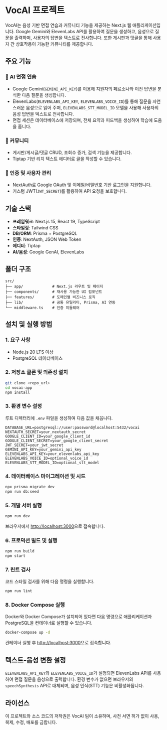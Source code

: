 # VocAI 프로젝트

VocAI는 음성 기반 면접 연습과 커뮤니티 기능을 제공하는 Next.js 웹 애플리케이션입니다. Google Gemini와 ElevenLabs API를 활용하여 질문을 생성하고, 음성으로 질문을 출력하며, 사용자의 답변을 텍스트로 전사합니다. 또한 게시판과 댓글을 통해 사용자 간 상호작용이 가능한 커뮤니티를 제공합니다.

## 주요 기능

### 🧠 AI 면접 연습
- Google Gemini(`GEMINI_API_KEY`)를 이용해 지원자의 페르소나와 이전 답변을 분석한 다음 질문을 생성합니다.
- ElevenLabs(`ELEVENLABS_API_KEY`, `ELEVENLABS_VOICE_ID`)를 통해 질문을 자연스러운 음성으로 읽어 주며,
  `ELEVENLABS_STT_MODEL_ID` 모델을 사용해 사용자의 음성 답변을 텍스트로 전사합니다.
- 면접 세션은 데이터베이스에 저장되며, 전체 요약과 피드백을 생성하여 학습에 도움을 줍니다.

### 📝 커뮤니티
- 게시판/게시글/댓글 CRUD, 조회수 증가, 검색 기능을 제공합니다.
- Tiptap 기반 리치 텍스트 에디터로 글을 작성할 수 있습니다.

### 🔐 인증 및 사용자 관리
- NextAuth로 Google OAuth 및 이메일/비밀번호 기반 로그인을 지원합니다.
- 커스텀 JWT(`JWT_SECRET`)를 활용하여 API 요청을 보호합니다.

## 기술 스택

- **프레임워크**: Next.js 15, React 19, TypeScript
- **스타일링**: Tailwind CSS
- **DB/ORM**: Prisma + PostgreSQL
- **인증**: NextAuth, JSON Web Token
- **에디터**: Tiptap
- **AI/음성**: Google GenAI, ElevenLabs

## 폴더 구조

```
src/
├── app/             # Next.js 라우트 및 페이지
├── components/      # 재사용 가능한 UI 컴포넌트
├── features/        # 도메인별 비즈니스 로직
├── lib/             # 공통 유틸리티, Prisma, AI 연동
└── middleware.ts    # 인증 미들웨어
```

## 설치 및 실행 방법

### 1. 요구 사항
- Node.js 20 LTS 이상
- PostgreSQL 데이터베이스

### 2. 저장소 클론 및 의존성 설치
```bash
git clone <repo_url>
cd vocai-app
npm install
```

### 3. 환경 변수 설정
루트 디렉터리에 `.env` 파일을 생성하여 다음 값을 채웁니다.
```env
DATABASE_URL=postgresql://user:password@localhost:5432/vocai
NEXTAUTH_SECRET=your_nextauth_secret
GOOGLE_CLIENT_ID=your_google_client_id
GOOGLE_CLIENT_SECRET=your_google_client_secret
JWT_SECRET=your_jwt_secret
GEMINI_API_KEY=your_gemini_api_key
ELEVENLABS_API_KEY=your_elevenlabs_api_key
ELEVENLABS_VOICE_ID=optional_voice_id
ELEVENLABS_STT_MODEL_ID=optional_stt_model
```

### 4. 데이터베이스 마이그레이션 및 시드
```bash
npx prisma migrate dev
npm run db:seed
```

### 5. 개발 서버 실행
```bash
npm run dev
```
브라우저에서 <http://localhost:3000>으로 접속합니다.

### 6. 프로덕션 빌드 및 실행
```bash
npm run build
npm start
```

### 7. 린트 검사
코드 스타일 검사를 위해 다음 명령을 실행합니다.
```bash
npm run lint
```

### 8. Docker Compose 실행
Docker와 Docker Compose가 설치되어 있다면 다음 명령으로 애플리케이션과 PostgreSQL을 컨테이너로 실행할 수 있습니다.
```bash
docker-compose up -d
```
컨테이너 실행 후 <http://localhost:3000>으로 접속합니다.

## 텍스트-음성 변환 설정

`ELEVENLABS_API_KEY`와 `ELEVENLABS_VOICE_ID`가 설정되면 ElevenLabs API를 사용하여 면접 질문을 음성으로 출력합니다. 환경 변수가 없으면 브라우저의 `speechSynthesis` API로 대체되며, 음성 인식(STT) 기능은 비활성화됩니다.

## 라이선스

이 프로젝트와 소스 코드의 저작권은 VocAI 팀이 소유하며, 사전 서면 허가 없이 사용, 복제, 수정, 배포를 금합니다.
